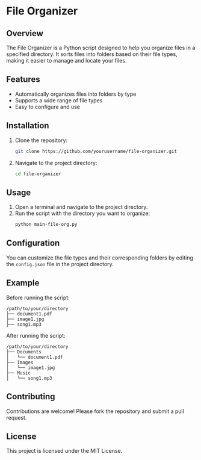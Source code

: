 # File Organizer

## Overview
The File Organizer is a Python script designed to help you organize files in a specified directory. It sorts files into folders based on their file types, making it easier to manage and locate your files.

## Features
- Automatically organizes files into folders by type
- Supports a wide range of file types
- Easy to configure and use

## Installation
1. Clone the repository:
    ```bash
    git clone https://github.com/yourusername/file-organizer.git
    ```
2. Navigate to the project directory:
    ```bash
    cd file-organizer
    ```

## Usage
1. Open a terminal and navigate to the project directory.
2. Run the script with the directory you want to organize:
    ```bash
    python main-file-org.py
    ```

## Configuration
You can customize the file types and their corresponding folders by editing the `config.json` file in the project directory.

## Example
Before running the script:
```
/path/to/your/directory
├── document1.pdf
├── image1.jpg
├── song1.mp3
```

After running the script:
```
/path/to/your/directory
├── Documents
│   └── document1.pdf
├── Images
│   └── image1.jpg
├── Music
│   └── song1.mp3
```

## Contributing
Contributions are welcome! Please fork the repository and submit a pull request.

## License
This project is licensed under the MIT License.